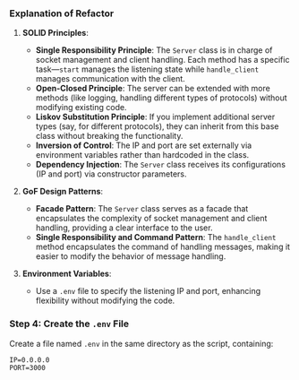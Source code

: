 ### Explanation of Refactor

1. **SOLID Principles**:
   - **Single Responsibility Principle**: The `Server` class is in charge of socket management and client handling. Each method has a specific task—`start` manages the listening state while `handle_client` manages communication with the client.
   - **Open-Closed Principle**: The server can be extended with more methods (like logging, handling different types of protocols) without modifying existing code.
   - **Liskov Substitution Principle**: If you implement additional server types (say, for different protocols), they can inherit from this base class without breaking the functionality.
   - **Inversion of Control**: The IP and port are set externally via environment variables rather than hardcoded in the class.
   - **Dependency Injection**: The `Server` class receives its configurations (IP and port) via constructor parameters.

2. **GoF Design Patterns**:
   - **Facade Pattern**: The `Server` class serves as a facade that encapsulates the complexity of socket management and client handling, providing a clear interface to the user.
   - **Single Responsibility and Command Pattern**: The `handle_client` method encapsulates the command of handling messages, making it easier to modify the behavior of message handling.

3. **Environment Variables**: 
   - Use a `.env` file to specify the listening IP and port, enhancing flexibility without modifying the code.
  
### Step 4: Create the `.env` File

Create a file named `.env` in the same directory as the script, containing:

```
IP=0.0.0.0
PORT=3000
```

